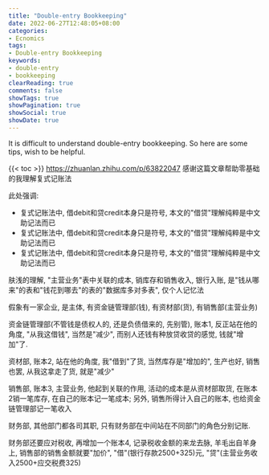 ```yaml
---
title: "Double-entry Bookkeeping"
date: 2022-06-27T12:48:05+08:00
categories:
- Ecnomics
tags:
- Double-entry Bookkeeping
keywords:
- double-entry
- bookkeeping
clearReading: true
comments: false
showTags: true
showPagination: true
showSocial: true
showDate: true
---
```


It is difficult to understand double-entry bookkeeping. 
    So here are some tips, wish to be helpful.

<!--more-->

{{< toc >}}
https://zhuanlan.zhihu.com/p/63822047
感谢这篇文章帮助零基础的我理解复式记账法

此处强调: 
- 复式记账法中, 借debit和贷credit本身只是符号, 本文的"借贷"理解纯粹是中文助记法而已
- 复式记账法中, 借debit和贷credit本身只是符号, 本文的"借贷"理解纯粹是中文助记法而已
- 复式记账法中, 借debit和贷credit本身只是符号, 本文的"借贷"理解纯粹是中文助记法而已

肤浅的理解, "主营业务"表中关联的成本, 销库存和销售收入, 银行入账, 
    是"钱从哪来"的表和"钱花到哪去"的表的"数据库多对多表", 仅个人记忆法


假象有一家企业, 是主体, 有资金链管理部(钱), 有资材部(货), 有销售部(主营业务)

资金链管理部(不管钱是债权人的, 还是负债借来的, 先别管), 账本1, 反正站在他的角度, 
    "从我这借钱", 当然是"减少", 而别人还钱有种放贷收贷的感觉, 钱就"增加"了.

资材部, 账本2, 站在他的角度, 我"借到"了货, 当然库存是"增加的", 生产也好, 销售也罢, 
    从我这拿走了货, 就是"减少"

销售部, 账本3, 主营业务, 他起到关联的作用, 活动的成本是从资材部取货, 在账本2销一笔库存,
    在自己的账本记一笔成本; 另外, 销售所得计入自己的账本, 也给资金链管理部记一笔收入

财务部, 其他部门都各司其职, 只有财务部在中间站在不同部门的角色分别记账.

财务部还要应对税收, 再增加一个账本4, 记录税收金额的来龙去脉, 羊毛出自羊身上, 
    销售部的销售金额就要"加价", "借"(银行存款2500+325)元, "贷"(主营业务收入2500+应交税费325)


